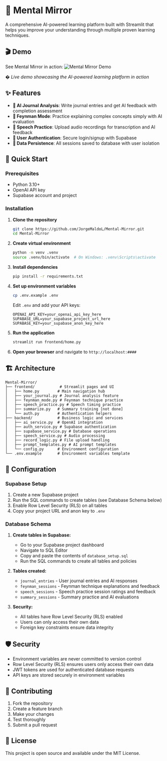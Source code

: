 # 🧠 Mental Mirror

A comprehensive AI-powered learning platform built with Streamlit that helps you improve your understanding through multiple proven learning techniques.

## 🎬 Demo
See Mental Mirror in action:
![Mental Mirror Demo](assets/Mental%20Mirror.gif)

*� Live demo showcasing the AI-powered learning platform in action*


## ✨ Features

- **📝 AI Journal Analysis**: Write journal entries and get AI feedback with completion assessment
- **🏫 Feynman Mode**: Practice explaining complex concepts simply with AI evaluation
- **🎤 Speech Practice**: Upload audio recordings for transcription and AI feedback
- **🔐 User Authentication**: Secure login/signup with Supabase
- **💾 Data Persistence**: All sessions saved to database with user isolation

## 🚀 Quick Start

### Prerequisites

- Python 3.10+
- OpenAI API key
- Supabase account and project

### Installation

1. **Clone the repository**
   ```bash
   git clone https://github.com/JorgeMaldoL/Mental-Mirror.git
   cd Mental-Mirror
   ```

2. **Create virtual environment**
   ```bash
   python -m venv .venv
   source .venv/bin/activate  # On Windows: .venv\Scripts\activate
   ```

3. **Install dependencies**
   ```bash
   pip install -r requirements.txt
   ```

4. **Set up environment variables**
   ```bash
   cp .env.example .env
   ```
   
   Edit `.env` and add your API keys:
   ```
   OPENAI_API_KEY=your_openai_api_key_here
   SUPABASE_URL=your_supabase_project_url_here
   SUPABASE_KEY=your_supabase_anon_key_here
   ```

5. **Run the application**
   ```bash
   streamlit run frontend/home.py
   ```

6. **Open your browser** and navigate to `http://localhost:####`

## 🏗️ Architecture

```
Mental-Mirror/
├── frontend/           # Streamlit pages and UI
│   ├── home.py        # Main navigation hub
│   ├── your_journal.py # Journal analysis feature
│   ├── feynman_mode.py # Feynman technique practice
│   ├── speech_practice.py # Speech timing practice
│   ├── summarize.py   # Summary training [not done]
│   └── auth.py        # Authentication helpers
├── backend/           # Business logic and services
│   ├── ai_service.py  # OpenAI integration
│   ├── auth_service.py # Supabase authentication
│   ├── supabase_service.py # Database operations
│   ├── speech_service.py # Audio processing
│   ├── record_logic.py # File upload handling
│   ├── prompt_templates.py # AI prompt templates
│   └── config.py      # Environment configuration
└── .env.example       # Environment variables template
```

## 🔧 Configuration

### Supabase Setup

1. Create a new Supabase project
2. Run the SQL commands to create tables (see Database Schema below)
3. Enable Row Level Security (RLS) on all tables
4. Copy your project URL and anon key to `.env`

### Database Schema

1. **Create tables in Supabase:**
   - Go to your Supabase project dashboard
   - Navigate to SQL Editor
   - Copy and paste the contents of `database_setup.sql`
   - Run the SQL commands to create all tables and policies

2. **Tables created:**
   - `journal_entries` - User journal entries and AI responses
   - `feynman_sessions` - Feynman technique explanations and feedback
   - `speech_sessions` - Speech practice session ratings and feedback
   - `summary_sessions` - Summary practice and AI evaluations

3. **Security:**
   - All tables have Row Level Security (RLS) enabled
   - Users can only access their own data
   - Foreign key constraints ensure data integrity

## 🛡️ Security

- Environment variables are never committed to version control
- Row Level Security (RLS) ensures users only access their own data
- JWT tokens are used for authenticated database requests
- API keys are stored securely in environment variables

## 🤝 Contributing

1. Fork the repository
2. Create a feature branch
3. Make your changes
4. Test thoroughly
5. Submit a pull request

## 📄 License

This project is open source and available under the MIT License.
